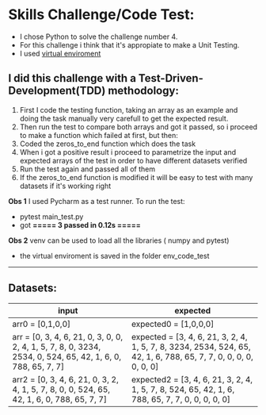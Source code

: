 # Skills Challenge/Code Test:

* I chose Python to solve the challenge number 4.
* For this challenge i think that it's appropiate to make a Unit Testing.
* I used [virtual enviroment](https://docs.python.org/3/library/venv.html)

## I did this challenge with a Test-Driven-Development(TDD) methodology:

1. First I code the testing function, taking an array as an example and doing the task manually very carefull to get the expected result.
1. Then run the test to compare both arrays and got it passed, so i proceed to make a function which failed at first, but then:
1. Coded the zeros_to_end function which does the task
1. When i got a positive result i proceed to parametrize the input and expected arrays of the test in order to have different datasets verified
1. Run the test again and passed all of them
1. If the zeros_to_end function is modified it will be easy to test with many datasets if it's working right


**Obs 1** I used Pycharm as a test runner. To run the test:
* pytest main_test.py
* got **===== 3 passed in 0.12s =====**

**Obs 2** venv can be used to load all the libraries ( numpy and pytest)
* the virtual enviroment is saved in the folder env_code_test

-----
## Datasets:
input | expected
------------ | -------------
arr0 = [0,1,0,0] | expected0 = [1,0,0,0]
arr = [0, 3, 4, 6, 21, 0, 3, 0, 0, 2, 4, 1, 5, 7, 8, 0, 3234, 2534, 0, 524, 65, 42, 1, 6, 0, 788, 65, 7, 7] | expected = [3, 4, 6, 21, 3, 2, 4, 1, 5, 7, 8, 3234, 2534, 524, 65, 42, 1, 6, 788, 65, 7, 7, 0, 0, 0, 0, 0, 0, 0]
arr2 = [0, 3, 4, 6, 21, 0, 3, 2, 4, 1, 5, 7, 8, 0, 0, 524, 65, 42, 1, 6, 0, 788, 65, 7, 7] | expected2 = [3, 4, 6, 21, 3, 2, 4, 1, 5, 7, 8, 524, 65, 42, 1, 6, 788, 65, 7, 7, 0, 0, 0, 0, 0]
